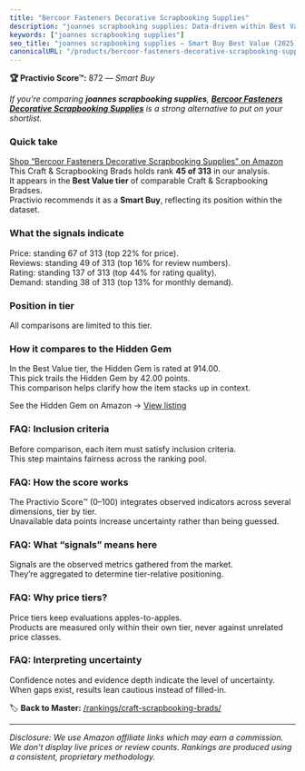 ```yaml
---
title: "Bercoor Fasteners Decorative Scrapbooking Supplies"
description: "joannes scrapbooking supplies: Data-driven within Best Value ranking using the Practivio Score™. Positioned by quality, value, demand, findability, momentum."
keywords: ["joannes scrapbooking supplies"]
seo_title: "joannes scrapbooking supplies — Smart Buy Best Value (2025)"
canonicalURL: "/products/bercoor-fasteners-decorative-scrapbooking-supplies-B09DCSCX5D/"
---
```


**🏆 Practivio Score™:** 872 — _Smart Buy_


*If you're comparing **joannes scrapbooking supplies**, **[Bercoor Fasteners Decorative Scrapbooking Supplies](https://www.amazon.com/dp/B09DCSCX5D?tag=practivio-20)** is a strong alternative to put on your shortlist.*
### Quick take
[Shop “Bercoor Fasteners Decorative Scrapbooking Supplies” on Amazon](https://www.amazon.com/dp/B09DCSCX5D?tag=practivio-20)
This Craft & Scrapbooking Brads holds rank **45 of 313** in our analysis.  
It appears in the **Best Value tier** of comparable Craft & Scrapbooking Bradses.  
Practivio recommends it as a **Smart Buy**, reflecting its position within the dataset.

### What the signals indicate
Price: standing 67 of 313 (top 22% for price).  
Reviews: standing 49 of 313 (top 16% for review numbers).  
Rating: standing 137 of 313 (top 44% for rating quality).  
Demand: standing 38 of 313 (top 13% for monthly demand).

### Position in tier
All comparisons are limited to this tier.

### How it compares to the Hidden Gem
In the Best Value tier, the Hidden Gem is rated at 914.00.  
This pick trails the Hidden Gem by 42.00 points.  
This comparison helps clarify how the item stacks up in context.  

See the Hidden Gem on Amazon → [View listing](https://www.amazon.com/dp/B08BKGLB16?tag=practivio-20)

### FAQ: Inclusion criteria
Before comparison, each item must satisfy inclusion criteria.  
This step maintains fairness across the ranking pool.

### FAQ: How the score works
The Practivio Score™ (0–100) integrates observed indicators across several dimensions, tier by tier.  
Unavailable data points increase uncertainty rather than being guessed.

### FAQ: What “signals” means here
Signals are the observed metrics gathered from the market.  
They’re aggregated to determine tier-relative positioning.

### FAQ: Why price tiers?
Price tiers keep evaluations apples-to-apples.  
Products are measured only within their own tier, never against unrelated price classes.

### FAQ: Interpreting uncertainty
Confidence notes and evidence depth indicate the level of uncertainty.  
When gaps exist, results lean cautious instead of filled-in.


🏷️ **Back to Master:** [/rankings/craft-scrapbooking-brads/](/rankings/craft-scrapbooking-brads/)

---
_Disclosure: We use Amazon affiliate links which may earn a commission. We don’t display live prices or review counts. Rankings are produced using a consistent, proprietary methodology._
